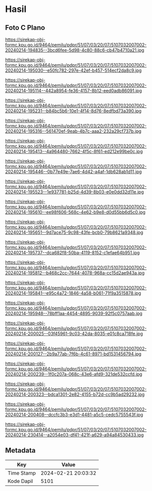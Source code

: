 # Hasil

## Foto C Plano

https://sirekap-obj-formc.kpu.go.id/9464/pemilu/pdpr/51/07/03/20/07/5107032007002-20240214-194835--3bcd6fee-5d98-4c80-88c6-cb47b4710a21.jpg

https://sirekap-obj-formc.kpu.go.id/9464/pemilu/pdpr/51/07/03/20/07/5107032007002-20240214-195030--e50fc782-297e-42ef-b457-514ecf2da8c9.jpg

https://sirekap-obj-formc.kpu.go.id/9464/pemilu/pdpr/51/07/03/20/07/5107032007002-20240214-195114--442a8954-fe36-4157-8b12-eed0adb86091.jpg

https://sirekap-obj-formc.kpu.go.id/9464/pemilu/pdpr/51/07/03/20/07/5107032007002-20240214-195231--b84bc5b6-10e1-4f14-8d76-8edfbd73a390.jpg

https://sirekap-obj-formc.kpu.go.id/9464/pemilu/pdpr/51/07/03/20/07/5107032007002-20240214-195316--561470ef-9eab-4b7c-aaa2-232a29cf737b.jpg

https://sirekap-obj-formc.kpu.go.id/9464/pemilu/pdpr/51/07/03/20/07/5107032007002-20240214-195413--4a964480-7662-4f5c-8f61-ed212e99be0c.jpg

https://sirekap-obj-formc.kpu.go.id/9464/pemilu/pdpr/51/07/03/20/07/5107032007002-20240214-195446--0b77e49e-7ae6-4d42-a4af-1db628ab1d11.jpg

https://sirekap-obj-formc.kpu.go.id/9464/pemilu/pdpr/51/07/03/20/07/5107032007002-20240214-195523--1e937781-b25d-4d39-8b03-e0e0dd32d11e.jpg

https://sirekap-obj-formc.kpu.go.id/9464/pemilu/pdpr/51/07/03/20/07/5107032007002-20240214-195610--ee98f606-568c-4e62-b9e8-d0d55bb6d5c0.jpg

https://sirekap-obj-formc.kpu.go.id/9464/pemilu/pdpr/51/07/03/20/07/5107032007002-20240214-195651--9d7ace75-9c98-43fe-bcb0-79b8621a9348.jpg

https://sirekap-obj-formc.kpu.go.id/9464/pemilu/pdpr/51/07/03/20/07/5107032007002-20240214-195737--dca682f8-50ba-4119-8152-c1efae64b951.jpg

https://sirekap-obj-formc.kpu.go.id/9464/pemilu/pdpr/51/07/03/20/07/5107032007002-20240214-195812--b468c2cc-7644-4078-968a-cc15d2ae943a.jpg

https://sirekap-obj-formc.kpu.go.id/9464/pemilu/pdpr/51/07/03/20/07/5107032007002-20240214-195841--e95c4a72-1846-4a58-b061-71f9a3515878.jpg

https://sirekap-obj-formc.kpu.go.id/9464/pemilu/pdpr/51/07/03/20/07/5107032007002-20240214-195948--78bff1aa-4454-4895-9039-92f5c0757aab.jpg

https://sirekap-obj-formc.kpu.go.id/9464/pemilu/pdpr/51/07/03/20/07/5107032007002-20240214-200025--03f45961-9c03-42da-8035-e01c8ca718fe.jpg

https://sirekap-obj-formc.kpu.go.id/9464/pemilu/pdpr/51/07/03/20/07/5107032007002-20240214-200127--2b9a77ab-7f6b-4c61-8971-bd1531456794.jpg

https://sirekap-obj-formc.kpu.go.id/9464/pemilu/pdpr/51/07/03/20/07/5107032007002-20240214-200239--1f0c207a-068c-43e6-afd9-321de532ccfd.jpg

https://sirekap-obj-formc.kpu.go.id/9464/pemilu/pdpr/51/07/03/20/07/5107032007002-20240214-200323--bdca1301-2e82-4155-b72d-cc9b5ad29232.jpg

https://sirekap-obj-formc.kpu.go.id/9464/pemilu/pdpr/51/07/03/20/07/5107032007002-20240214-200408--dccfc3b3-e3d1-4481-a5c5-cedc5755543f.jpg

https://sirekap-obj-formc.kpu.go.id/9464/pemilu/pdpr/51/07/03/20/07/5107032007002-20240214-230414--a2054e03-df41-421f-a629-a94a84530433.jpg


## Metadata

| Key        | Value               |
| ---------- | ------------------- |
| Time Stamp | 2024-02-21 20:03:32 |
| Kode Dapil | 5101                |



